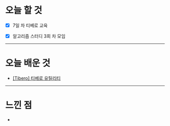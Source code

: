 # 오늘 할 것

- [x] 7일 차 티베로 교육
- [x] 알고리즘 스터디 3회 차 모임



---

# 오늘 배운 것

- [[Tibero] 티베로 유틸리티]()

---

# 느낀 점
- 